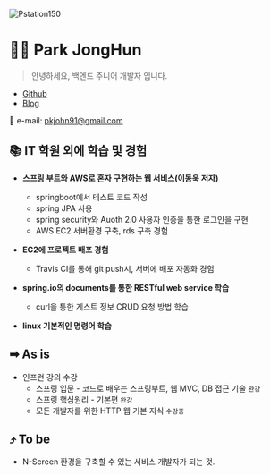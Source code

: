 ![Pstation150](https://github.com/pkjohn91/pkjohn91.github.io/assets/78454742/53f01d41-a80a-4f2a-9440-dc443b79413e)
# 🧑‍💻 Park JongHun
> 안녕하세요, 백엔드 주니어 개발자 입니다.

- [Github](https://github.com/pkjohn91)
- [Blog](https://made-wep-society-by-john.tistory.com)
  
:e-mail: e-mail: pkjohn91@gmail.com



## 📚 IT 학원 외에 학습 및 경험
- **스프링 부트와 AWS로 혼자 구현하는 웹 서비스(이동욱 저자)**
  - springboot에서 테스트 코드 작성
  - spring JPA 사용
  - spring security와 Auoth 2.0 사용자 인증을 통한 로그인을 구현
  - AWS EC2 서버환경 구축, rds 구축 경험
    
- **EC2에 프로젝트 배포 경험**
  - Travis CI를 통해 git push시, 서버에 배포 자동화 경험
    
- **spring.io의 documents를 통한 RESTful web service 학습**
  - curl을 통한 게스트 정보 CRUD 요청 방법 학습
    
- **linux 기본적인 명령어 학습**

## ➡ As is
+ 인프런 강의 수강
  + 스프링 입문 - 코드로 배우는 스프링부트, 웹 MVC, DB 접근 기술 `완강`
  + 스프링 핵심원리 - 기본편 `완강`
  + 모든 개발자를 위한 HTTP 웹 기본 지식 `수강중`
    
## ⤴ To be
* N-Screen 환경을 구축할 수 있는 서비스 개발자가 되는 것.
